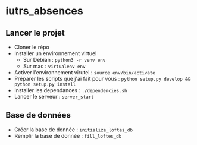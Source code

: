 # iutrs_absences

## Lancer le projet
- Cloner le répo
- Installer un environnement virtuel
    - Sur Debian : `python3 -r venv env`
    - Sur mac : `virtualenv env`
- Activer l'environnement virutel : `source env/bin/activate`
- Préparer les scripts que j'ai fait pour vous : `python setup.py develop && python setup.py install`
- Installer les dependances : `./dependencies.sh`
- Lancer le serveur : `server_start`

## Base de données
- Créer la base de donnée : `initialize_loftes_db`
- Remplir la base de donnée : `fill_loftes_db`